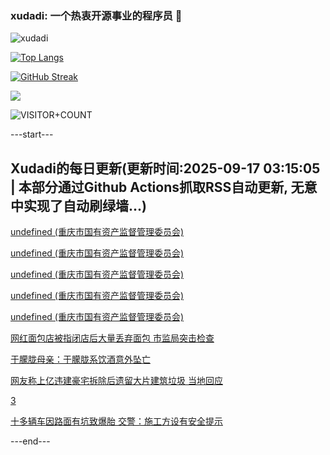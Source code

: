 ### xudadi: 一个热衷开源事业的程序员 👋

![xudadi](https://github-readme-stats-git-masterorgs-github-readme-stats-team.vercel.app/api?username=xudadi)

[![Top Langs](https://github-readme-stats.vercel.app/api/top-langs/?username=xudadi)](https://github.com/anuraghazra/github-readme-stats)

[![GitHub Streak](https://streak-stats.demolab.com?user=xudadi&locale=zh_Hans)](https://git.io/streak-stats)

![](https://raw.githubusercontent.com/xudadi/xudadi/main/assets/github-contribution-grid-snake.svg)

![VISITOR+COUNT](https://komarev.com/ghpvc/?username=xudadi&label=VISITOR+COUNT)


---start---

## Xudadi的每日更新(更新时间:2025-09-17 03:15:05 | 本部分通过Github Actions抓取RSS自动更新, 无意中实现了自动刷绿墙...)

[undefined (重庆市国有资产监督管理委员会)](https://dadilab.github.io/feeds/all.xml)

[undefined (重庆市国有资产监督管理委员会)](https://dadilab.github.io/feeds/all.xml)

[undefined (重庆市国有资产监督管理委员会)](https://dadilab.github.io/feeds/all.xml)

[undefined (重庆市国有资产监督管理委员会)](https://dadilab.github.io/feeds/all.xml)

[undefined (重庆市国有资产监督管理委员会)](https://dadilab.github.io/feeds/all.xml)

[网红面包店被指闭店后大量丢弃面包 市监局突击检查](https://m.163.com/news/article/K9JKP6O6055284JB.html)

[于朦胧母亲：于朦胧系饮酒意外坠亡](https://m.163.com/news/article/K9K07H090001899O.html)

[网友称上亿违建豪宅拆除后遗留大片建筑垃圾 当地回应](https://m.163.com/news/article/K9JVDCT00514TTN3.html)

[3](https://m.163.com/touch/news/sub/domestic)

[十多辆车因路面有坑致爆胎 交警：施工方设有安全提示](https://m.163.com/news/article/K9JQUJN505561G0D.html)

---end---
